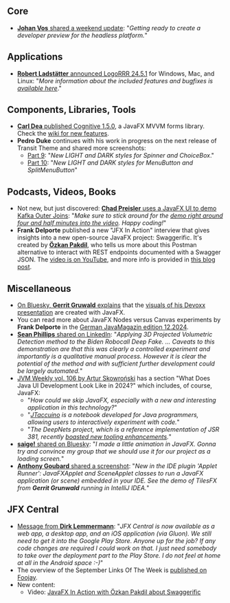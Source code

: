 ## Core

* [**Johan Vos** shared a weekend update](https://mastodon.social/@johanvos/113415033521942389): "_Getting ready to create a developer preview for the headless platform._"

## Applications

* [**Robert Ladstätter** announced LogoRRR 24.5.1](https://graz.social/@rladstaetter/113380976846373387) for Windows, Mac, and Linux: "_More information about the included features and bugfixes is [available here](https://github.com/rladstaetter/LogoRRR/releases/tag/24.5.1)_."

## Components, Libraries, Tools

* [**Carl Dea** published Cognitive 1.5.0](https://x.com/carldea/status/1851983577321255003), a JavaFX MVVM forms library.
 Check the [wiki for new features](https://github.com/carldea/cognitive/wiki#new-features).
* **Pedro Duke** continues with his work in progress on the next release of Transit Theme and shared more screenshots:
  * [Part 9](https://x.com/P_Duke/status/1850541268331360395): "_New LIGHT and DARK styles for Spinner and ChoiceBox_."
  * [Part 10](https://x.com/P_Duke/status/1852713716531314778): "_New LIGHT and DARK styles for MenuButton and SplitMenuButton_"
  
## Podcasts, Videos, Books

* Not new, but just discovered: [**Chad Preisler** uses a JavaFX UI to demo Kafka Outer Joins](https://bsky.app/profile/chadpreisler.bsky.social/post/3l3vjfi4z742r): "_Make sure to stick around for the [demo right around four and half minutes into the video](https://www.youtube.com/watch?v=bGffINGD9KQ). Happy coding!_"
* **Frank Delporte** published a new "JFX In Action" interview that gives insights into a new open-source JavaFX project: Swaggerific. It's created by [**Özkan Pakdil**](https://techhub.social/@thejvmbender), who tells us more about this Postman alternative to interact with REST endpoints documented with a Swagger JSON. The [video is on YouTube](https://www.youtube.com/watch?v=3_T0LDZ-Wt4), and more info is provided in [this blog post](https://webtechie.be/post/2024-11-05-jfxinaction-ozkan-pakdil/).

## Miscellaneous

* [On Bluesky, **Gerrit Gruwald** explains](https://bsky.app/profile/hansolo.bsky.social/post/3l6c24vt4222g) that the [visuals of his Devoxx presentation](https://www.youtube.com/watch?v=Jh79ojcror0) are created with JavaFX.
* You can read more about JavaFX Nodes versus Canvas experiments by **Frank Delporte** in the [German JavaMagazin edition 12.2024](https://entwickler.de/java/javafx-nodes-versus-canvas).
* [**Sean Phillips** shared on LinkedIn](https://www.linkedin.com/posts/seanmiphillips_projected-volumetric-detection-method-applied-activity-7256695177157689345-2Okp/): "_Applying 3D Projected Volumetric Detection method to the Biden Robocall Deep Fake. ... Caveats to this demonstration are that this was clearly a controlled experiment and importantly is a qualitative manual process. However it is clear the potential of the method and with sufficient further development could be largely automated._"
* [JVM Weekly vol. 106 by Artur Skowroński](https://www.linkedin.com/pulse/microprofile-ai-jakarta-ee-12-data-whats-new-java-jvm-skowro%C5%84ski-ihd2f/) has a section "What Does Java UI Development Look Like in 2024?" which includes, of course, JavaFX:
  * "_How could we skip JavaFX, especially with a new and interesting application in this technology?_"
  * "_[JTaccuino](https://github.com/jtaccuino/jtaccuino) is a notebook developed for Java programmers, allowing users to interactively experiment with code._"
  * "_The DeepNets project, which is a reference implementation of JSR 381, recently [boasted new tooling enhancements](https://x.com/DeepNetts/status/1835292030315995390)._"
* [**saige!** shared on Bluesky](https://bsky.app/profile/catgirlin.space/post/3l7u33iijn42k): "_I made a little animation in JavaFX. Gonna try and convince my group that we should use it for our project as a loading screen._"
* [**Anthony Goubard** shared a screenshot](https://x.com/Anthony_Goubard/status/1853791630815277332): "_New in the IDE plugin 'Applet Runner': JavaFXApplet and SceneApplet classes to run a JavaFX application (or scene) embedded in your IDE. See the demo of TilesFX from **Gerrit Grunwald** running in IntelliJ IDEA._"

## JFX Central

* [Message from **Dirk Lemmermann**](https://x.com/dlemmermann/status/1853719535901122837): "_JFX Central is now available as a web app, a desktop app, and an iOS application (via Gluon). We still need to get it into the Google Play Store. Anyone up for the job? If any code changes are required I could work on that. I just need somebody to take over the deployment part to the Play Store. I do not feel at home at all in the Android space :-)_"
* The overview of the September Links Of The Week is [published on Foojay](https://foojay.io/today/javafx-links-of-october-2024/).
* New content:
  * Video: [JavaFX In Action with Özkan Pakdil about Swaggerific](https://www.jfx-central.com/videos/3_T0LDZ-Wt4)
